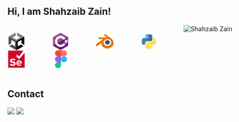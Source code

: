 ## Hi, I am Shahzaib Zain! 
 <img align="right" height="140em" alt="Shahzaib Zain" src="https://media.giphy.com/media/l44Qqz6gO6JiVV3pu/giphy.gif">

   <!--  <div>
  <a href="https://github.com/ShahzaibZain">
<img align="center" height="170" src="https://github-readme-stats.vercel.app/api/top-langs/?username=shahzaibzain&layout=compact&langs_count=16&theme=dracula"/>
  <img align="center" src="https://github-readme-stats.vercel.app/api?username=shahzaibzain&show_icons=true&theme=dracula&include_all_commits=true&count_private=true&hide=issues"/>
</div>
 
 ## Skills-->
<div style="display: inline_block">

 <br>
  <img height="40" align="center" alt="Erica-Ruby" height="30" width="40" src="https://raw.githubusercontent.com/devicons/devicon/master/icons/unity/unity-original.svg">
 &nbsp;&nbsp;&nbsp;&nbsp;&nbsp;&nbsp;&nbsp;&nbsp;&nbsp;&nbsp;&nbsp;&nbsp;&nbsp;
  <img height="40" align="center" alt="Erica-Js" height="30" width="40" src="https://raw.githubusercontent.com/devicons/devicon/master/icons/csharp/csharp-original.svg">
 &nbsp;&nbsp;&nbsp;&nbsp;&nbsp;&nbsp;&nbsp;&nbsp;&nbsp;&nbsp;&nbsp;&nbsp;&nbsp;
  <img height="40" align="center" alt="Erica-React" height="30" width="40" src="https://raw.githubusercontent.com/devicons/devicon/master/icons/blender/blender-original.svg">
 &nbsp;&nbsp;&nbsp;&nbsp;&nbsp;&nbsp;&nbsp;&nbsp;&nbsp;&nbsp;&nbsp;&nbsp;&nbsp;
  <img height="40" align="center" alt="Erica-Redux" height="30" width="40" src="https://raw.githubusercontent.com/devicons/devicon/master/icons/python/python-original.svg">
 &nbsp;&nbsp;&nbsp;&nbsp;&nbsp;&nbsp;&nbsp;&nbsp;&nbsp;&nbsp;&nbsp;&nbsp;&nbsp;
  <img height="40" align="center" alt="Erica-HTML" height="30" width="40" src="https://raw.githubusercontent.com/devicons/devicon/master/icons/selenium/selenium-original.svg">
 &nbsp;&nbsp;&nbsp;&nbsp;&nbsp;&nbsp;&nbsp;&nbsp;&nbsp;&nbsp;&nbsp;&nbsp;&nbsp;
  <img height="40" align="center" alt="Erica-CSS" height="30" width="40" src="https://raw.githubusercontent.com/devicons/devicon/master/icons/figma/figma-original.svg">
</div>
  
</br>

## Contact 
<div> 
  <a href="https://www.linkedin.com/in/ShahzaibZain" target="_blank"><img src="https://img.shields.io/badge/-LinkedIn-%230077B5?style=for-the-badge&logo=linkedin&logoColor=white" target="_blank"></a> 
   <!--<a href="https://twitter.com/ericagrundy" target="_blank"><img src="https://img.shields.io/badge/-Twitter-%23000000?style=for-the-badge&logo=facebook&logoColor=white" target="_blank"></a>
  <a href="https://instagram.com/ericagrundy" target="_blank"><img src="https://img.shields.io/badge/-Instagram-%23E4405F?style=for-the-badge&logo=instagram&logoColor=white" target="_blank"></a>-->
  <a href = "mailto: shahzaibzain290600@gmail.com"><img src="https://img.shields.io/badge/-Gmail-%23333?style=for-the-badge&logo=gmail&logoColor=white" target="_blank"></a>
 </br>
</br>
 
 <!-- ![Snake animation](https://github.com/ShahzaibZain/ShahzaibZain/blob/output/github-contribution-grid-snake.svg)-->
 
</div>
